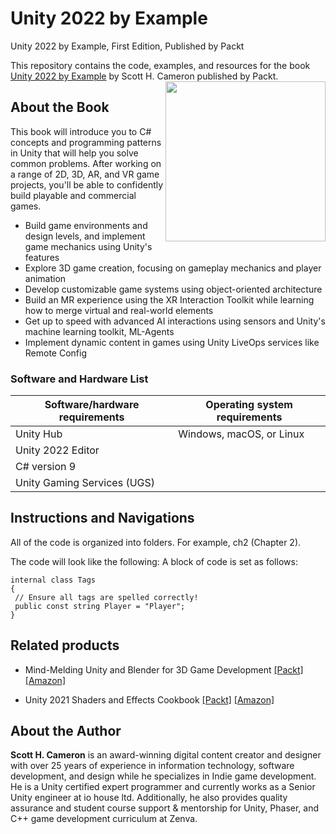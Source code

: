 # Unity 2022 by Example
Unity 2022 by Example, First Edition, Published by Packt

This repository contains the code, examples, and resources for the book [Unity 2022 by Example](https://www.packtpub.com/product/Unity-2022-by-Example/9781803234595) by Scott H. Cameron published by Packt.
<a href="https://www.packtpub.com/product/Unity-2022-by-Example/9781803234595"><img src="https://static.packt-cdn.com/products/9781803234595/cover/smaller"  height="256px" align="right"></a>

## About the Book
This book will introduce you to C# concepts and programming patterns in Unity that will help you solve common problems. After working on a range of 2D, 3D, AR, and VR game projects, you'll be able to confidently build playable and commercial games. 
* Build game environments and design levels, and implement game mechanics using Unity's features
* Explore 3D game creation, focusing on gameplay mechanics and player animation
* Develop customizable game systems using object-oriented architecture
* Build an MR experience using the XR Interaction Toolkit while learning how to merge virtual and real-world elements
* Get up to speed with advanced AI interactions using sensors and Unity's machine learning toolkit, ML-Agents
* Implement dynamic content in games using Unity LiveOps services like Remote Config

### Software and Hardware List

| Software/hardware requirements | Operating system requirements           |
|---------------------------------------|-----------------------------------------|
|  Unity Hub                            | Windows, macOS, or Linux
|  Unity 2022 Editor   |
|   C# version 9    |
|   Unity Gaming Services (UGS)      |

## Instructions and Navigations
All of the code is organized into folders. For example, ch2 (Chapter 2).

The code will look like the following:
A block of code is set as follows:
```
internal class Tags
{
 // Ensure all tags are spelled correctly!
 public const string Player = "Player";
}
```

## Related products
* Mind-Melding Unity and Blender for 3D Game Development [[Packt]](https://www.packtpub.com/product/mind-melding-unity-and-blender-for-3d-game-development/9781801071550) [[Amazon]](https://www.amazon.com/dp/1801071551)

* Unity 2021 Shaders and Effects Cookbook [[Packt]](https://www.packtpub.com/product/unity-2021-shaders-and-effects-cookbook-fourth-edition/9781839218620) [[Amazon]](https://www.amazon.com/dp/1839218622)

## About the Author
**Scott H. Cameron** is an award-winning digital content creator and designer with over 25 years of experience in information technology, software development, and design while he specializes in Indie game development. He is a Unity certified expert programmer and currently works as a Senior Unity engineer at io house ltd. Additionally, he also provides quality assurance and student course support & mentorship for Unity, Phaser, and C++ game development curriculum at Zenva.
